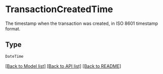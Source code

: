 # TransactionCreatedTime

The timestamp when the transaction was created, in ISO 8601 timestamp format.


## Type
```python
DateTime
```


[[Back to Model list]](../../README.md#documentation-for-models) [[Back to API list]](../../README.md#documentation-for-api-endpoints) [[Back to README]](../../README.md)
